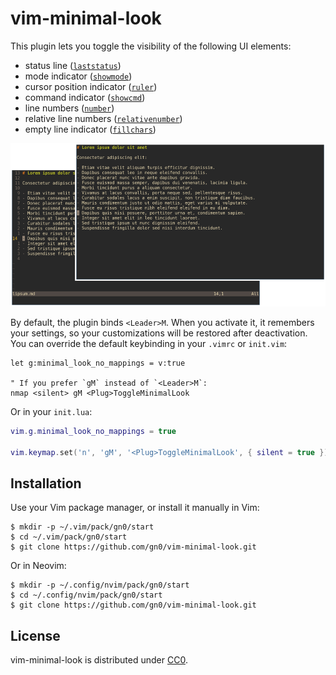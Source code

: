 # vim-minimal-look

This plugin lets you toggle the visibility of the following UI elements:

- status line ([`laststatus`](https://neovim.io/doc/user/options.html#'laststatus'))
- mode indicator ([`showmode`](https://neovim.io/doc/user/options.html#'showmode'))
- cursor position indicator ([`ruler`](https://neovim.io/doc/user/options.html#'ruler'))
- command indicator ([`showcmd`](https://neovim.io/doc/user/options.html#'showcmd'))
- line numbers ([`number`](https://neovim.io/doc/user/options.html#'number'))
- relative line numbers ([`relativenumber`](https://neovim.io/doc/user/options.html#'relativenumber'))
- empty line indicator ([`fillchars`](https://neovim.io/doc/user/options.html#'fillchars'))

![Minimal look, off and on](./screenshot.png)

By default, the plugin binds `<Leader>M`.
When you activate it, it remembers your settings, so your customizations will be restored after deactivation.
You can override the default keybinding in your `.vimrc` or `init.vim`:

```vim
let g:minimal_look_no_mappings = v:true

" If you prefer `gM` instead of `<Leader>M`:
nmap <silent> gM <Plug>ToggleMinimalLook
```

Or in your `init.lua`:

```lua
vim.g.minimal_look_no_mappings = true

vim.keymap.set('n', 'gM', '<Plug>ToggleMinimalLook', { silent = true })
```

## Installation

Use your Vim package manager, or install it manually in Vim:

```
$ mkdir -p ~/.vim/pack/gn0/start
$ cd ~/.vim/pack/gn0/start
$ git clone https://github.com/gn0/vim-minimal-look.git
```

Or in Neovim:

```
$ mkdir -p ~/.config/nvim/pack/gn0/start
$ cd ~/.config/nvim/pack/gn0/start
$ git clone https://github.com/gn0/vim-minimal-look.git
```

## License

vim-minimal-look is distributed under [CC0](https://creativecommons.org/public-domain/cc0/).

